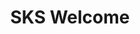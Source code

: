 ---
type: "module"
title: "SKS Welcome"
description: "Welcome to the SKS Advanced Learning Path"
weight: 1
tags: [sks, kubernetes]
categories: "operations"
level: "advanced"
---